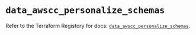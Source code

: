 # `data_awscc_personalize_schemas`

Refer to the Terraform Registory for docs: [`data_awscc_personalize_schemas`](https://registry.terraform.io/providers/hashicorp/awscc/0.70.0/docs/data-sources/personalize_schemas).
